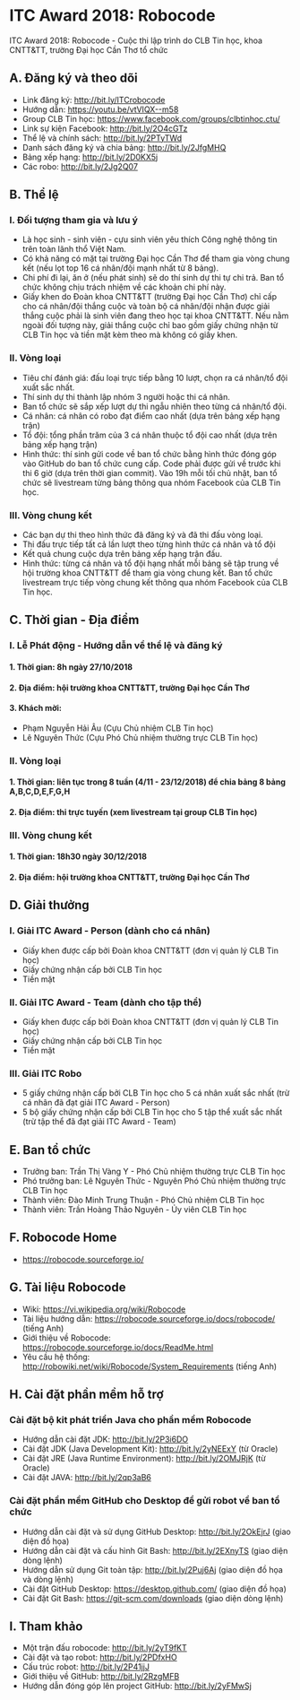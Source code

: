 # ITC Award 2018: Robocode
ITC Award 2018: Robocode - Cuộc thi lập trình do CLB Tin học, khoa CNTT&TT, trường Đại học Cần Thơ tổ chức

## A. Đăng ký và theo dõi
* Link đăng ký: http://bit.ly/ITCrobocode
* Hướng dẫn: https://youtu.be/vtVIQX--m58
* Group CLB Tin học: https://www.facebook.com/groups/clbtinhoc.ctu/
* Link sự kiện Facebook: http://bit.ly/2O4cGTz
* Thể lệ và chính sách: http://bit.ly/2PTyTWd
* Danh sách đăng ký và chia bảng: http://bit.ly/2JfgMHQ
* Bảng xếp hạng: http://bit.ly/2D0KX5j
* Các robo: http://bit.ly/2Jg2Q07

## B. Thể lệ
### I. Đối tượng tham gia và lưu ý
* Là học sinh - sinh viên - cựu sinh viên yêu thích Công nghệ thông tin trên toàn lãnh thổ Việt Nam.
* Có khả năng có mặt tại trường Đại học Cần Thơ để tham gia vòng chung kết (nếu lọt top 16 cá nhân/đội mạnh nhất từ 8 bảng).
* Chi phí đi lại, ăn ở (nếu phát sinh) sẽ do thí sinh dự thi tự chi trả. Ban tổ chức không chịu trách nhiệm về các khoản chi phí này.
* Giấy khen do Đoàn khoa CNTT&TT (trường Đại học Cần Thơ) chỉ cấp cho cá nhân/đội thắng cuộc và toàn bộ cá nhân/đội nhận được giải thắng cuộc phải là sinh viên đang theo học tại khoa CNTT&TT. Nếu nằm ngoài đối tượng này, giải thắng cuộc chỉ bao gồm giấy chứng nhận từ CLB Tin học và tiền mặt kèm theo mà không có giấy khen.

### II. Vòng loại
* Tiêu chí đánh giá: đấu loại trực tiếp bằng 10 lượt, chọn ra cá nhân/tổ đội xuất sắc nhất.
* Thí sinh dự thi thành lập nhóm 3 người hoặc thi cá nhân.
* Ban tổ chức sẽ sắp xếp lượt dự thi ngẫu nhiên theo từng cá nhân/tổ đội.
* Cá nhân: cá nhân có robo đạt điểm cao nhất (dựa trên bảng xếp hạng trận)
* Tổ đội: tổng phần trăm của 3 cá nhân thuộc tổ đội cao nhất (dựa trên bảng xếp hạng trận)
* Hình thức: thí sinh gửi code về ban tổ chức bằng hình thức đóng góp vào GitHub do ban tổ chức cung cấp. Code phải được gửi về trước khi thi 6 giờ (dựa trên thời gian commit). Vào 19h mỗi tối chủ nhật, ban tổ chức sẽ livestream từng bảng thông qua nhóm Facebook của CLB Tin học.

### III. Vòng chung kết
* Các bạn dự thi theo hình thức đã đăng ký và đã thi đấu vòng loại.
* Thi đấu trực tiếp tất cả lần lượt theo từng hình thức cá nhân và tổ đội
* Kết quả chung cuộc dựa trên bảng xếp hạng trận đấu.
* Hình thức: từng cá nhân và tổ đội hạng nhất mỗi bảng sẽ tập trung về hội trường khoa CNTT&TT để tham gia vòng chung kết. Ban tổ chức livestream trực tiếp vòng chung kết thông qua nhóm Facebook của CLB Tin học.

## C. Thời gian - Địa điểm
### I. Lễ Phát động - Hướng dẫn về thể lệ và đăng ký
#### 1. Thời gian: 8h ngày 27/10/2018
#### 2. Địa điểm: hội trường khoa CNTT&TT, trường Đại học Cần Thơ
#### 3. Khách mời:
* Phạm Nguyễn Hải Âu (Cựu Chủ nhiệm CLB Tin học)
* Lê Nguyên Thức (Cựu Phó Chủ nhiệm thường trực CLB Tin học)

### II. Vòng loại
#### 1. Thời gian: liên tục trong 8 tuần (4/11 - 23/12/2018) để chia bảng 8 bảng A,B,C,D,E,F,G,H
#### 2. Địa điểm: thi trực tuyến (xem livestream tại group CLB Tin học)

### III. Vòng chung kết
#### 1. Thời gian: 18h30 ngày 30/12/2018
#### 2. Địa điểm: hội trường khoa CNTT&TT, trường Đại học Cần Thơ

## D. Giải thưởng
### I. Giải ITC Award - Person (dành cho cá nhân)
* Giấy khen được cấp bởi Đoàn khoa CNTT&TT (đơn vị quản lý CLB Tin học)
* Giấy chứng nhận cấp bởi CLB Tin học
* Tiền mặt

### II. Giải ITC Award - Team (dành cho tập thể)
* Giấy khen được cấp bởi Đoàn khoa CNTT&TT (đơn vị quản lý CLB Tin học)
* Giấy chứng nhận cấp bởi CLB Tin học
* Tiền mặt

### III. Giải ITC Robo
* 5 giấy chứng nhận cấp bởi CLB Tin học cho 5 cá nhân xuất sắc nhất (trừ cá nhân đã đạt giải ITC Award - Person)
* 5 bộ giấy chứng nhận cấp bởi CLB Tin học cho 5 tập thể xuất sắc nhất (trừ tập thể đã đạt giải ITC Award - Team)

## E. Ban tổ chức
* Trưởng ban: Trần Thị Vàng Y - Phó Chủ nhiệm thường trực CLB Tin học
* Phó trưởng ban: Lê Nguyên Thức - Nguyên Phó Chủ nhiệm thường trực CLB Tin học
* Thành viên: Đào Minh Trung Thuận - Phó Chủ nhiệm CLB Tin học
* Thành viên: Trần Hoàng Thảo Nguyên - Ủy viên CLB Tin học

## F. Robocode Home
* https://robocode.sourceforge.io/

## G. Tài liệu Robocode
* Wiki: https://vi.wikipedia.org/wiki/Robocode
* Tài liệu hướng dẫn: https://robocode.sourceforge.io/docs/robocode/ (tiếng Anh)
* Giới thiệu về Robocode: https://robocode.sourceforge.io/docs/ReadMe.html
* Yêu cầu hệ thống: http://robowiki.net/wiki/Robocode/System_Requirements (tiếng Anh)

## H. Cài đặt phần mềm hỗ trợ
### Cài đặt bộ kit phát triển Java cho phần mềm Robocode
* Hướng dẫn cài đặt JDK: http://bit.ly/2P3i6DO
* Cài đặt JDK (Java Development Kit): http://bit.ly/2yNEExY (từ Oracle)
* Cài đặt JRE (Java Runtime Environment): http://bit.ly/2OMJRjK (từ Oracle)
* Cài đặt JAVA: http://bit.ly/2qp3aB6
### Cài đặt phần mềm GitHub cho Desktop để gửi robot về ban tổ chức
* Hướng dẫn cài đặt và sử dụng GitHub Desktop: http://bit.ly/2OkEjrJ (giao diện đồ họa)
* Hướng dẫn cài đặt và cấu hình Git Bash: http://bit.ly/2EXnyTS (giao diện dòng lệnh)
* Hướng dẫn sử dụng Git toàn tập: http://bit.ly/2Puj6Aj (giao diện đồ họa và dòng lệnh)
* Cài đặt GitHub Desktop: https://desktop.github.com/ (giao diện đồ họa)
* Cài đặt Git Bash: https://git-scm.com/downloads (giao diện dòng lệnh)

## I. Tham khảo
* Một trận đấu robocode: http://bit.ly/2yT9fKT
* Cài đặt và tạo robot: http://bit.ly/2PDfxHO
* Cấu trúc robot: http://bit.ly/2P41jjJ
* Giới thiệu về GitHub: http://bit.ly/2RzgMFB
* Hướng dẫn đóng góp lên project GitHub: http://bit.ly/2yFMwSj
